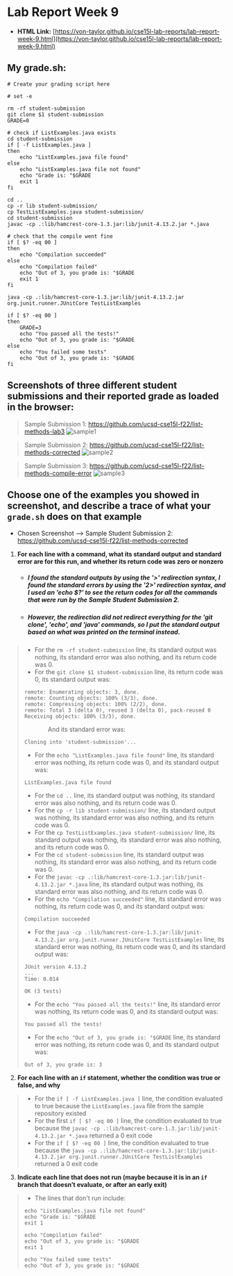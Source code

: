 # Lab Report Week 9
- **HTML Link:** [https://von-taylor.github.io/cse15l-lab-reports/lab-report-week-9.html](https://von-taylor.github.io/cse15l-lab-reports/lab-report-week-9.html)

## **My grade.sh:**
```
# Create your grading script here

# set -e

rm -rf student-submission
git clone $1 student-submission
GRADE=0

# check if ListExamples.java exists
cd student-submission
if [ -f ListExamples.java ]
then
    echo "ListExamples.java file found"
else
    echo "ListExamples.java file not found"
    echo "Grade is: "$GRADE
    exit 1
fi

cd ..
cp -r lib student-submission/
cp TestListExamples.java student-submission/
cd student-submission
javac -cp .:lib/hamcrest-core-1.3.jar:lib/junit-4.13.2.jar *.java

# check that the compile went fine
if [ $? -eq 00 ]
then
    echo "Compilation succeeded"
else
    echo "Compilation failed"
    echo "Out of 3, you grade is: "$GRADE
    exit 1
fi

java -cp .:lib/hamcrest-core-1.3.jar:lib/junit-4.13.2.jar org.junit.runner.JUnitCore TestListExamples

if [ $? -eq 00 ]
then
    GRADE=3
    echo "You passed all the tests!"
    echo "Out of 3, you grade is: "$GRADE
else
    echo "You failed some tests"
    echo "Out of 3, you grade is: "$GRADE
fi
```

## **Screenshots of **three** different student submissions and their reported grade as loaded in the browser:**
> Sample Submission 1: https://github.com/ucsd-cse15l-f22/list-methods-lab3
> ![sample1](Week-9-Lab-Reports-Pics/sample1.jpg)

> Sample Submission 2: https://github.com/ucsd-cse15l-f22/list-methods-corrected
> ![sample2](Week-9-Lab-Reports-Pics/sample2.jpg)

> Sample Submission 3: https://github.com/ucsd-cse15l-f22/list-methods-compile-error
> ![sample3](Week-9-Lab-Reports-Pics/sample3.jpg)


## **Choose one of the examples you showed in screenshot, and describe a trace of what your `grade.sh` does on that example**
- Chosen Screenshot --> Sample Student Submission 2: https://github.com/ucsd-cse15l-f22/list-methods-corrected

1. **For each line with a command, what its standard output and standard error are for this run, and whether its return code was zero or nonzero**
    - ##### I found the standard outputs by using the '>' redirection syntax, I found the standard errors by using the '2>' redirection syntax, and I used an 'echo $?' to see the return codes for all the commands that were run by the Sample Student Submission 2.
    - ##### However, the redirection did not redirect everything for the 'git clone', 'echo', and 'java' commands, so I put the standard output based on what was printed on the terminal instead.
> - For the `rm -rf student-submission` line, its standard output was nothing, its standard error was also nothing, and its return code was 0.
> - For the `git clone $1 student-submission` line, its return code was 0, its standard output was: 
> ```
> remote: Enumerating objects: 3, done.
> remote: Counting objects: 100% (3/3), done.
> remote: Compressing objects: 100% (2/2), done.
> remote: Total 3 (delta 0), reused 3 (delta 0), pack-reused 0
> Receiving objects: 100% (3/3), done.
> ```
> &ensp;&thinsp; &ensp;&thinsp; &ensp;&thinsp; &ensp;&thinsp; And its standard error was:
> ```
> Cloning into 'student-submission'...
>  ```
> - For the `echo "ListExamples.java file found"` line, its standard error was nothing, its return code was 0, and its standard output was:
> ```
> ListExamples.java file found
> ```
> - For the `cd ..` line, its standard output was nothing, its standard error was also nothing, and its return code was 0.
> - For the `cp -r lib student-submission/` line, its standard output was nothing, its standard error was also nothing, and its return code was 0.
> - For the `cp TestListExamples.java student-submission/` line, its standard output was nothing, its standard error was also nothing, and its return code was 0.
> - For the `cd student-submission` line, its standard output was nothing, its standard error was also nothing, and its return code was 0.
> - For the `javac -cp .:lib/hamcrest-core-1.3.jar:lib/junit-4.13.2.jar *.java` line, its standard output was nothing, its standard error was also nothing, and its return code was 0.
> - For the `echo "Compilation succeeded"` line, its standard error was nothing, its return code was 0, and its standard output was:
> ```
> Compilation succeeded
> ```
> - For the `java -cp .:lib/hamcrest-core-1.3.jar:lib/junit-4.13.2.jar org.junit.runner.JUnitCore TestListExamples` line, its standard error was nothing, its return code was 0, and its standard output was:
> ```
> JUnit version 4.13.2
> ...
> Time: 0.014
> 
> OK (3 tests)
> ```
> - For the `echo "You passed all the tests!"` line, its standard error was nothing, its return code was 0, and its standard output was:
> ```
> You passed all the tests!
> ```
> - For the `echo "Out of 3, you grade is: "$GRADE` line, its standard error was nothing, its return code was 0, and its standard output was:
> ```
> Out of 3, you grade is: 3
> ```

2. **For each line with an `if` statement, whether the condition was true or false, and why**
> - For the `if [ -f ListExamples.java ]` line, the condition evaluated to true because the `ListExamples.java` file from the sample repository existed
> - For the first `if [ $? -eq 00 ]` line, the condition evaluated to true because the `javac -cp .:lib/hamcrest-core-1.3.jar:lib/junit-4.13.2.jar *.java` returned a 0 exit code
> - For the `if [ $? -eq 00 ]` line, the condition evaluated to true because the `java -cp .:lib/hamcrest-core-1.3.jar:lib/junit-4.13.2.jar org.junit.runner.JUnitCore TestListExamples` returned a 0 exit code

3. **Indicate each line that does not run (maybe because it is in an `if` branch that doesn’t evaluate, or after an early exit)**
> - The lines that don't run include:
> ```
> echo "ListExamples.java file not found"
> echo "Grade is: "$GRADE
> exit 1
> ```
> ```
> echo "Compilation failed"
> echo "Out of 3, you grade is: "$GRADE
> exit 1
> ```
> ```
> echo "You failed some tests"
> echo "Out of 3, you grade is: "$GRADE
> ```
